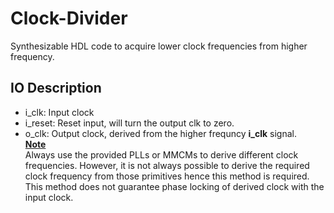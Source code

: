 # Clock-Divider
Synthesizable HDL code to acquire lower clock frequencies from higher frequency.
## IO Description
- i_clk: Input clock
- i_reset: Reset input, will turn the output clk to zero.
- o_clk: Output clock, derived from the higher frequncy **i_clk** signal.<br>
<ins>**Note**</ins><br>
Always use the provided PLLs or MMCMs to derive different clock frequencies. However, it is not always possible to derive the required clock frequency from those primitives hence this method is required. This method does not guarantee phase locking of derived clock with the input clock.
